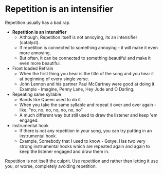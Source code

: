 # Repetition is an intensifier

Repetition usually has a bad rap.

- **Repetition is an intensifier**
  - Although, Repetition itself is not annoying, its an intensifier (catalyst).
  - If repetition is connected to something annoying - it will make  it even more annoying.
  - But often, it can be connected to something beautiful and make it even more beautiful.
- Front loaded Refrain
  - When the first thing you hear is the title of the song and you hear it at beginning of every single verse.
  - John Lennon and his partner Paul McCartney were good at doing it. Example - Imagine, Penny Lane, Hey Jude and O Darling.
- Repeating same syllable
  - Bands like Queen used to do it
  - When you take the same syllable and repeat it over and over again - like, "no, no, no, no, no, no, no"
  - A much different way but still used to draw the listener and keep 'em engaged.
- Instrumental hook
  - If  there is not any repetition in your song, you can try putting in an instrumental hook.
  - Example, Somebody that I used to know - Gotye. Has two very strong instrumental hooks which are repeated again and again to keep the listener engaged and draw them in.

Repetition is not itself the culprit. Use repetition and rather than letting it use you, or worse, completely avoiding repetition.
